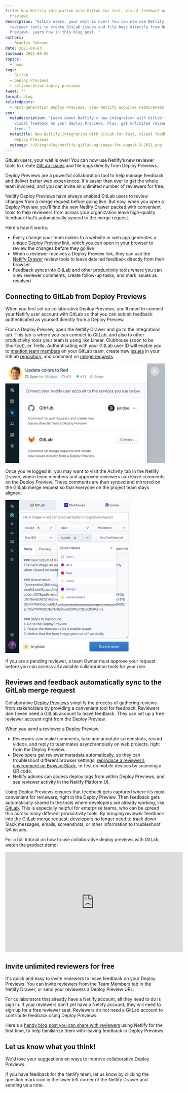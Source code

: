 ```yaml
---
title: New Netlify integration with GitLab for fast, visual feedback on Deploy
  Previews
description: "GitLab users, your wait is over! You can now use Netlify’s new
  reviewer tools to create GitLab issues and file bugs directly from Deploy
  Previews. Learn how in this blog post. "
authors:
  - Bradley Johnson
date: 2021-08-03
lastmod: 2021-08-02
topics:
  - news
tags:
  - Gitlab
  - Deploy Previews
  - collaborative deploy previews
tweet: ""
format: blog
relatedposts:
  - Next-generation Deploy Previews, plus Netlify acquires FeaturePeek
seo:
  metadescription: "Learn about Netlify's new integration with GitLab to get fast,
    visual feedback on your Deploy Previews. Plus, get unlimited reviewers for
    free. "
  metatitle: New Netlify integration with GitLab for fast, visual feedback on
    Deploy Previews
  ogimage: /v3/img/blog/netlify-gitlab-og-image-for-august-3-2021.png
---
```

GitLab users, your wait is over! You can now use Netlify’s new reviewer tools to create [GitLab issues](https://docs.gitlab.com/ee/user/project/issues/) and file bugs directly from Deploy Previews.

Deploy Previews are a powerful collaboration tool to help manage feedback and deliver better web experiences. It's easier than ever to get the whole team involved, and you can invite an unlimited number of reviewers for free.

Netlify Deploy Previews have always enabled GitLab users to review changes from a merge request before going live. But now, when you open a Deploy Preview, you’ll find the new Netlify Drawer packed with convenient tools to help reviewers from across your organization leave high-quality feedback that’s automatically synced to the merge request.

Here's how it works:

* Every change your team makes to a website or web app generates a unique [Deploy Preview](https://docs.netlify.com/site-deploys/deploy-previews/) link, which you can open in your browser to review the changes before they go live
* When a reviewer receives a Deploy Preview link, they can use the [Netlify Drawer](https://docs.netlify.com/site-deploys/deploy-previews/#netlify-drawer) review tools to leave detailed feedback directly from their browser
* Feedback syncs into GitLab and other productivity tools where you can view reviewer comments, create follow-up tasks, and mark issues as resolved

## Connecting to GitLab from Deploy Previews

When you first set up collaborative Deploy Previews, you'll need to connect your Netlify user account with GitLab so that you can submit feedback authenticated as yourself directly from a Deploy Preview.

From a Deploy Preview, open the Netlify Drawer and go to the Integrations tab. This tab is where you can connect to GitLab, and also to other productivity tools your team is using like Linear, Clubhouse (soon to be Shortcut), or Trello. Authenticating with your GitLab user ID will enable you to [mention team members](https://docs.gitlab.com/ee/user/project/issues/issue_data_and_actions.html#mentions) on your GitLab team, create new [issues](https://docs.gitlab.com/ee/user/project/issues/) in your GitLab [repository](https://docs.gitlab.com/ee/user/project/repository/), and comment on [merge requests](https://docs.gitlab.com/ee/user/project/merge_requests/index.html).

![How to connect GitLab to Netlify](/v3/img/blog/cdp-gitlab-blog1.png)

Once you're logged in, you may want to visit the Activity tab in the Netlify Drawer, where team members and approved reviewers can leave comments on the Deploy Preview. These comments are then synced and mirrored on the GitLab merge request so that everyone on the project team stays aligned.

![How to sync comments between Netlify and GitLab](/v3/img/blog/cdp-gitlab-blog2.png)

If you are a pending reviewer, a team Owner must approve your request before you can access all available collaboration tools for your role.

## Reviews and feedback automatically sync to the GitLab merge request

Collaborative [Deploy Previews](https://www.netlify.com/products/deploy-previews/) simplify the process of gathering reviews from stakeholders by providing a convenient tool for feedback. Reviewers don't even need a GitLab account to leave feedback. They can set up a free reviewer account right from the Deploy Preview.

When you send a reviewer a Deploy Preview:

* Reviewers can make comments, take and annotate screenshots, record videos, and reply to teammates asynchronously on web projects, right from the Deploy Preview.
* Developers get reviewer metadata automatically, so they can troubleshoot different browser settings, [reproduce a reviewer’s environment on BrowserStack](https://www.netlify.com/blog/2021/07/20/troubleshoot-qa-issues-faster-with-browserstack-and-deploy-previews/), or test on mobile devices by scanning a QR code.
* Netlify admins can access deploy logs from within Deploy Previews, and see reviewer activity in the Netlify Platform UI.

Using Deploy Previews ensures that feedback gets captured where it’s most convenient for reviewers, right in the Deploy Preview. Then feedback gets automatically shared to the tools where developers are already working, like [GitLab](https://about.gitlab.com/). This is especially helpful for enterprise teams, who can be spread thin across many different productivity tools. By bringing reviewer feedback into the [GitLab merge request](https://docs.gitlab.com/ee/user/project/merge_requests/), developers no longer need to track down Slack messages, emails, screenshots, or other information to troubleshoot QA issues.

For a full tutorial on how to use collaborative deploy previews with GitLab, watch the product demo: 

<iframe width="560" height="315" src="https://www.youtube.com/embed/FY26RtIJE8Q" title="YouTube video player" frameborder="0" allow="accelerometer; autoplay; clipboard-write; encrypted-media; gyroscope; picture-in-picture" allowfullscreen></iframe>

## Invite unlimited reviewers for free

It's quick and easy to invite reviewers to leave feedback on your Deploy Previews. You can invite reviewers from the Team Members tab in the Netlify Drawer, or send your reviewers a Deploy Preview URL.

For collaborators that already have a Netlify account, all they need to do is sign in. If your reviewers don’t yet have a Netlify account, they will need to sign up for a free reviewer seat. Reviewers do not need a GitLab account to contribute feedback using Deploy Previews.

Here's a [handy blog post you can share with reviewers](https://www.netlify.com/blog/2021/05/19/give-meaningful-feedback-with-collaborative-deploy-previews/) using Netlify for the first time, to help familiarize them with leaving feedback in Deploy Previews.

## Let us know what you think!

We'd love your suggestions on ways to improve collaborative Deploy Previews.

If you have feedback for the Netlify team, let us know by clicking the question mark icon in the lower left corner of the Netlify Drawer and sending us a note.
